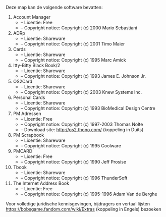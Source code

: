 ﻿Deze map kan de volgende software bevatten:

1. Account Manager
   - – Licentie: Free
   - – Copyright notice: Copyright (c) 2000 Mario Sebastiani
2. ADRp
   - – Licentie: Shareware
   - – Copyright notice: Copyright (c) 2001 Timo Maier
3. Cards
   - – Licentie: Shareware
   - – Copyright notice: Copyright (c) 1995 Marc Amick
4. Itty-Bitty Black Book/2
   - – Licentie: Shareware
   - – Copyright notice: Copyright (c) 1993 James E. Johnson Jr.
5. OS2Card
   - – Licentie: Shareware
   - – Copyright notice: Copyright (c) 2003 Knew Systems Inc.
6. Personal Cards
   - – Licentie: Shareware
   - – Copyright notice: Copyright (c) 1993 BioMedical Design Centre
7. PM Adressen
   - – Licentie: Free
   - – Copyright notice: Copyright (c) 1997-2003 Thomas Nolte
   - – Download site: http://os2.thono.com/ (koppeling in Duits)
8. PM Scrapbook
   - – Licentie: Shareware
   - – Copyright notice: Copyright (c) 1995 Coolware
9. PMCARD
   - – Licentie: Free
   - – Copyright notice: Copyright (c) 1990 Jeff Prosise
10. Tbook
    - – Licentie: Shareware
    - – Copyright notice: Copyright (c) 1996 ThunderSoft
11. The Internet Address Book
    - – Licentie: Free
    - – Copyright notice: Copyright (c) 1995-1996 Adam Van de Berghe

Voor volledige juridische kennisgevingen, bijdragers en vertaal lijsten https://bobsgame.fandom.com/wiki/Extras (koppeling in Engels) bezoeken
